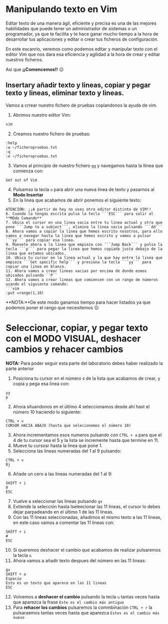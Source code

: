 # Manipulando texto en Vim

Editar texto de una manera ágil, eficiente y precisa es una de las mejores habilidades que puede tener un administrador de sistemas o un programador, ya que te facilita y te hace ganar mucho tiempo a la hora de desarrollar tus aplicaciones y editar o crear tus ficheros de configuración.

En este escanrio, veremos como podemos editar y manipular texto con el editor Vim que nos dara esa eficiencia y agilidad a la hora de crear y editar nuestros ficheros.

Asi que **¡¡Comencemos!!** :wink:


## Insertary añadir texto y lineas, copiar y pegar texto y lineas, eliminar texto y lineas.

Vamos a crrear nuestro fichero de pruebas copiandonos la ayuda de vim.

1. Abrimos nuestro editor Vim:
```bash
vim
```
2. Creamos nuestro fichero de pruebas:
```vim
:help
:w ~/ficheropruebas.txt
:q
:e ~/ficheropruebas.txt
```
3. Vamos al principio de nuestro fichero ```gg``` y navegamos hasta la llinea que comienza con:
```
Get out of Vim
```
4. Pulsamso la tecla ```o``` para abrir una nueva linea de texto y pasarnos al **Modo Insertar**
5. En la linea que acabamos de abrir ponemos el siguiente texto:
```
ATENCIÓN: ¡¡A partir de hoy no uses otro editor distinto de VIM!! 
6. Cuando la tengas escrita pulsa la tecla ```ESC``` para salir al **MOdo Comando**
7. Ubica el cursor en una linea vacia entre tu linea actual y otra que pone ```Jump to a subject```, elimina la linea vacia pulsando ```dd```
8. Ahora vamos a copiar la linea que hemos escrito nosotros, para ello vamos a navegar hasta la linea que hemos escrito y vamos a pulsar ```yy``` para copiar esa linea.
9. Muevete ahora a la linea que empieza con ```Jump Back``` y pulsa la tecla ```p``` para pegar la linea que hemos copiado justo debajo de la linea que estamos ubicados.
10. Ubica tu cursor en la linea actual y la que hay entre la linea que empieza ```Get specific help``` y presiona la tecla ```yy``` para copiar una linea en blanco.
11. Ahora vamos a crear lineas vacias por encima de donde esmos ubicados pulsando ``P``
12. Ahora vamos a crear lineas que comiencen con un rango de números usando el siguiente comando:
```vim
:put =range(1,10)
```
**NOTA:**De este modo ganamos tiempo para hacer listados ya que podemos poner el rango que necesitemos :wink:

# Seleccionar, copiar, y pegar texto con el MODO VISUAL, deshacer cambios y rehacer cambios

**NOTA:** Para poder seguir esta parte del laboratorio debes haber realizado la parte anterior

1. Posiciona tu cursor en el número ```4``` de la lista que acabamos de crear, y copia y pega esa linea con:
```vim
yy
p
```
2. Ahora situandonos en el último 4 seleccionamos desde ahí hast el número 10 haciendo lo siguiente:
```vim
CTRL + v
CURSOR HACIA ABAJO (hasta que selecionemos el número 10)
```
3. Ahora incrementamos esos numeros pulsando con ```CTRL + a``` para que el 4 de tu cursor sea el 5 y la lista se incremente hasta que termine en 11.
4. Mueve tu cursosr hasta la linea que pone 1.
5. Selecciona las lineas numeradas del 1 al 9 pulsando:
```vim
CTRL + v
8j
```
6. Añade un cero a las lineas numeradas del 1 al 9:
```vim
SHIFT + i
0
ESC
```
7. Vuelve a seleccionar las lineas pulsando ```gv```
8. Extiende la selección hasta lseleecionar las 11 lineas, el cursor lo debes dejar parpadeando en el último 1 de las 11 lineas.
9. Con las 11 lineas seleccionadas, añadimos el mismo texto a las 11 lineas, en este caso vamos a comentar las 11 lineas con:
```vim
SHIFT + i
#
ESC
```
10. Si queremos deshacer el cambio que acabamos de realizar pulsaremos la tecla ```u```
11. Ahora vamos a añadir texto despues del número en las 11 lineas:
```vim
gv
SHIFT + a
Espacio
Esto es un texto que aparece en las 11 lineas
ESC
```
12. Volvemos a **deshacer el cambio** pulsando la tecla ```u``` tantas veces hasta que aparezca la frase ```Este es el cambio más antiguo```
13. Para **rehacer los cambios** pulsaremos la commbinación ```CTRL + r``` la pulsaraemos tantas veces hasta que aparezca ```Estes es el cambio más nuevo```

